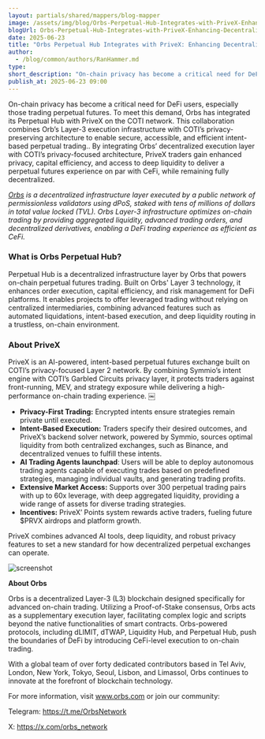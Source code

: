 ```yaml
---
layout: partials/shared/mappers/blog-mapper
image: /assets/img/blog/Orbs-Perpetual-Hub-Integrates-with-PriveX-Enhancing-Decentralized-Security-First-Derivatives-Trading-on-COTI/image2.png
blogUrl: Orbs-Perpetual-Hub-Integrates-with-PriveX-Enhancing-Decentralized-Security-First-Derivatives-Trading-on-COTI
date: 2025-06-23
title: "Orbs Perpetual Hub Integrates with PriveX: Enhancing Decentralized Security First Derivatives Trading on COTI"
author:
  - /blog/common/authors/RanHammer.md
type:
short_description: "On-chain privacy has become a critical need for DeFi users, especially those trading perpetual futures. To meet this demand, Orbs has integrated its Perpetual Hub with PriveX on the COTI network."
publish_at: 2025-06-23 09:00
---
```


On-chain privacy has become a critical need for DeFi users, especially those trading perpetual futures. To meet this demand, Orbs has integrated its Perpetual Hub with PriveX on the COTI network. This collaboration combines Orb’s Layer-3 execution infrastructure with COTI’s privacy-preserving architecture to enable secure, accessible, and efficient intent-based perpetual trading.. By integrating Orbs’ decentralized execution layer with COTI’s privacy-focused architecture, PriveX traders gain enhanced privacy, capital efficiency, and access to deep liquidity to deliver a perpetual futures experience on par with CeFi, while remaining fully decentralized.

[*Orbs*](https://www.orbs.com/) *is a decentralized infrastructure layer executed by a public network of permissionless validators using dPoS, staked with tens of millions of dollars in total value locked (TVL). Orbs Layer-3 infrastructure optimizes on-chain trading by providing aggregated liquidity, advanced trading orders, and decentralized derivatives, enabling a DeFi trading experience as efficient as CeFi.*

### What is Orbs Perpetual Hub?

Perpetual Hub is a decentralized infrastructure layer by Orbs that powers on-chain perpetual futures trading. Built on Orbs' Layer 3 technology, it enhances order execution, capital efficiency, and risk management for DeFi platforms. It enables projects to offer leveraged trading without relying on centralized intermediaries, combining advanced features such as automated liquidations, intent-based execution, and deep liquidity routing in a trustless, on-chain environment. 

### About PriveX

PriveX is an AI-powered, intent-based perpetual futures exchange built on COTI’s privacy-focused Layer 2 network. By combining Symmio’s intent engine with COTI’s Garbled Circuits privacy layer, it protects traders against front-running, MEV, and strategy exposure while delivering a high-performance on-chain trading experience. ￼

* **Privacy-First Trading:** Encrypted intents ensure strategies remain private until executed.   
* **Intent-Based Execution:** Traders specify their desired outcomes, and PriveX’s backend solver network, powered by Symmio, sources optimal liquidity from both centralized exchanges, such as Binance, and decentralized venues to fulfill these intents.  
* **AI Trading Agents launchpad**: Users will be able to deploy autonomous trading agents capable of executing trades based on predefined strategies, managing individual vaults, and generating trading profits.  
* **Extensive Market Access:** Supports over 300 perpetual trading pairs with up to 60x leverage, with deep aggregated liquidity, providing a wide range of assets for diverse trading strategies.  
* **Incentives:** PriveX’ Points system rewards active traders, fueling future $PRVX airdrops and platform growth.

PriveX combines advanced AI tools, deep liquidity, and robust privacy features to set a new standard for how decentralized perpetual exchanges can operate.

![screenshot](/assets/img/Orbs-Perpetual-Hub-Integrates-with-PriveX-Enhancing-Decentralized-Security-First-Derivatives-Trading-on-COTI/image1.png)


<div class='line-separator'> </div>


**About Orbs**

Orbs is a decentralized Layer-3 (L3) blockchain designed specifically for advanced on-chain trading. Utilizing a Proof-of-Stake consensus, Orbs acts as a supplementary execution layer, facilitating complex logic and scripts beyond the native functionalities of smart contracts. Orbs-powered protocols, including dLIMIT, dTWAP, Liquidity Hub, and Perpetual Hub, push the boundaries of DeFi by introducing CeFi-level execution to on-chain trading.

With a global team of over forty dedicated contributors based in Tel Aviv, London, New York, Tokyo, Seoul, Lisbon, and Limassol, Orbs continues to innovate at the forefront of blockchain technology.

For more information, visit www.orbs.com or join our community:

Telegram: https://t.me/OrbsNetwork

X: https://x.com/orbs_network





